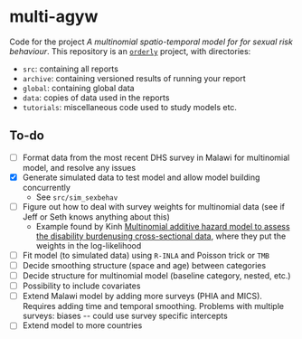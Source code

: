 # multi-agyw

Code for the project *A multinomial spatio-temporal model for  for sexual risk behaviour*.
This repository is an [`orderly`](https://github.com/vimc/orderly) project, with directories: 

* `src`: containing all reports
* `archive`: containing versioned results of running your report
* `global`: containing global data
* `data`: copies of data used in the reports
* `tutorials`: miscellaneous code used to study models etc.

## To-do

- [ ] Format data from the most recent DHS survey in Malawi for multinomial model, and resolve any issues
- [x] Generate simulated data to test model and allow model building concurrently
  - See `src/sim_sexbehav`
- [ ] Figure out how to deal with survey weights for multinomial data (see if Jeff or Seth knows anything about this)
  - Example found by Kinh [Multinomial additive hazard model to assess the disability burdenusing cross-sectional data](https://core.ac.uk/download/pdf/95690175.pdf), where they put the weights in the log-likelihood
- [ ] Fit model (to simulated data) using `R-INLA` and Poisson trick or `TMB`
- [ ] Decide smoothing structure (space and age) between categories
- [ ] Decide structure for multinomial model (baseline category, nested, etc.)
- [ ] Possibility to include covariates
- [ ] Extend Malawi model by adding more surveys (PHIA and MICS). Requires adding time and temporal smoothing. Problems with multiple surveys: biases -- could use survey specific intercepts
- [ ] Extend model to more countries
